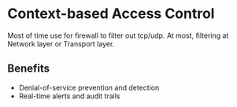 # Context-based Access Control

Most of time use for firewall to filter out tcp/udp. At most, filtering at Network layer or Transport layer.

## Benefits

- Denial-of-service prevention and detection
- Real-time alerts and audit trails
